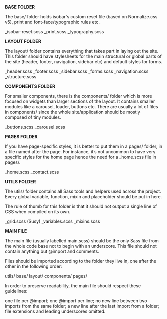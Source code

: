 **BASE FOLDER**

The base/ folder holds isobar's custom reset file (based on Normalize.css v5), print and font-face/typographic rules etc.

_isobar-reset.scss
_print.scss
_typography.scss

**LAYOUT FOLDER**

The layout/ folder contains everything that takes part in laying out the site. This folder should have stylesheets for the main structural or global parts of the site (header, footer, navigation, sidebar etc) and default styles for forms.

_header.scss
_footer.scss
_sidebar.scss
_forms.scss
_navigation.scss
_structure.scss


**COMPONENTS FOLDER**

For smaller components, there is the components/ folder which is more focused on widgets than larger sections of the layout. It contains smaller modules like a carousel, loader, buttons etc. There are usually a lot of files in components/ since the whole site/application should be mostly composed of tiny modules.

_buttons.scss
_carousel.scss


**PAGES FOLDER**

If you have page-specific styles, it is better to put them in a pages/ folder, in a file named after the page. For instance, it’s not uncommon to have very specific styles for the home page hence the need for a _home.scss file in pages/.

_home.scss
_contact.scss


**UTILS FOLDER**

The utils/ folder contains all Sass tools and helpers used across the project. Every global variable, function, mixin and placeholder should be put in here.

The rule of thumb for this folder is that it should not output a single line of CSS when compiled on its own.

_grid.scss (Susy)
_variables.scss
_mixins.scss

**MAIN FILE**

The main file (usually labelled main.scss) should be the only Sass file from the whole code base not to begin with an underscore. This file should not contain anything but @import and comments.

Files should be imported according to the folder they live in, one after the other in the following order:

utils/
base/
layout/
components/
pages/

In order to preserve readability, the main file should respect these guidelines:

one file per @import;
one @import per line;
no new line between two imports from the same folder;
a new line after the last import from a folder;
file extensions and leading underscores omitted.
